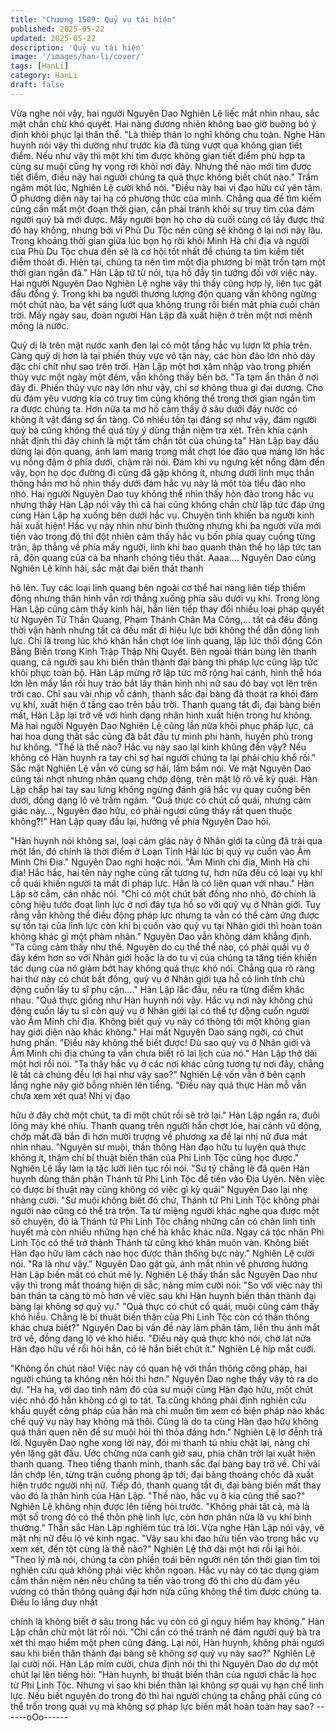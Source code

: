 ```yaml
---
title: "Chương 1509: Quỷ vụ tái hiện"
published: 2025-05-22
updated: 2025-05-22
description: 'Quỷ vụ tái hiện'
image: '/images/han-li/cover/'
tags: [HanLi]
category: HanLi
draft: false
---
```


Vừa nghe nói vậy, hai người Nguyên Dao Nghiên Lệ liếc mắt nhìn
nhau, sắc mặt chần chừ khó quyết.
Hai nàng đương nhiên không bao giờ buông bỏ ý định khôi phục
lại thân thể.
"Là thiếp thân lo nghĩ không chu toàn. Nghe Hàn huynh nói vậy thì
dường như trước kia đã từng vượt qua không gian tiết điểm. Nếu
như vậy thì một khi tìm được không gian tiết điểm phù hợp ta
cùng sư muội cũng hy vọng rời khỏi nơi đây. Nhưng thế nào mới
tìm được tiết điểm, điều này hai người chúng ta quả thực không
biết chút nào." Trầm ngâm một lúc, Nghiên Lệ cười khổ nói.
"Điều này hai vị đạo hữu cứ yên tâm. Ở phương diện này tại hạ có
phương thức của mình. Chẳng qua để tìm kiếm cũng cần mất một
đoạn thời gian, cần phải tránh khỏi sự truy tìm của đám người quỷ
bà mới được. Mấy người bọn họ cho dù cuối cùng có lấy được thứ
đó hay không, nhưng bởi vì Phù Du Tộc nên cũng sẽ không ở lại
nơi này lâu. Trong khoảng thời gian giữa lúc bọn họ rời khỏi Minh
Hà chi địa và người của Phù Du Tộc chưa đến sẽ là cơ hội tốt
nhất để chúng ta tìm kiếm tiết điểm thoát đi. Hiện tại, chúng ta
nên tìm một địa phương bí mật trốn tạm một thời gian ngắn đã."
Hàn Lập từ từ nói, tựa hồ đầy tin tưởng đối với việc này.
Hai người Nguyên Dao Nghiên Lệ nghe vậy thì thấy cũng hợp lý,
liên tục gật đầu đồng ý.
Trong khi ba người thương lượng độn quang vẫn không ngừng
một chút nào, ba vệt sáng lướt qua không trung rồi biến mất phía
cuối chân trời.
Mấy ngày sau, đoàn người Hàn Lập đã xuất hiện ở trên một nơi
mênh mông là nước.

Quỷ dị là trên mặt nước xanh đen lại có một tầng hắc vụ lượn lờ
phía trên.
Càng quỷ dị hơn là tại phiến thủy vực vô tận này, các hòn đảo lớn
nhỏ dày đặc chi chít như sao trên trời.
Hàn Lập một hơi xâm nhập vào trong phiến thủy vực một ngày
một đêm, vẫn không thấy bến bờ.
"Ta tạm ẩn thân ở nơi đây đi. Phiến thủy vực này lớn như vậy, chỉ
sợ không thua gì đại dương. Cho dù đám yêu vương kia có truy
tìm cũng không thể trong thời gian ngắn tìm ra được chúng ta.
Hơn nữa ta mơ hồ cảm thấy ở sâu dưới đáy nước có không ít vật
đáng sợ ẩn tàng. Có nhiều tồn tại đáng sợ như vậy, đám người
quỷ bà cũng không thể quá tùy ý dùng thần niệm tra xét. Trên
khía cạnh nhất định thì đây chính là một tấm chắn tốt của chúng
ta" Hàn Lập bay đầu dừng lại độn quang, ánh lam mang trong mắt
chợt lóe đảo qua mảng lớn hắc vụ nồng đậm ở phía dưới, chậm
rãi nói.
Đám khí vụ ngưng kết nồng đậm đến vậy, bọn họ dọc đường đi
cũng đã gặp không ít, nhưng dưới linh mục thần thông hắn mơ hồ
nhìn thấy dưới đám hắc vụ này là một tòa tiểu đảo nho nhỏ.
Hai người Nguyên Dao tuy không thể nhìn thấy hòn đảo trong hắc
vụ nhưng thấy Hàn Lập nói vậy thì cả hai cũng không chần chừ
lập tức đáp ứng cùng Hàn Lập hạ xuống bên dưới hắc vụ.
Chuyện tình khiến ba người kinh hãi xuất hiện!
Hắc vụ này nhìn như bình thường nhưng khi ba người vừa mới
tiến vào trong đó thì đột nhiên cảm thấy hắc vụ bốn phía quay
cuồng từng trận, ập thẳng về phía mấy người, linh khí bao quanh
thân thể họ lập tức tan rã, độn quang của cả ba nhanh chóng tiêu
thất.
Aaaa….
Nguyên Dao cùng Nghiên Lệ kinh hãi, sắc mặt đại biến thất thanh

hô lên. Tuy các loại linh quang bên ngoài cơ thể hai nàng liên tiếp
thiểm động nhưng thân hình vẫn rơi thẳng xuống phía sâu dưới
vụ khí.
Trong lòng Hàn Lập cũng cảm thấy kinh hãi, hắn liên tiếp thay đổi
nhiều loại pháp quyết từ Nguyên Từ Thần Quang, Phạm Thánh
Chân Ma Công,… tất cả đều đồng thời vận hành nhưng tất cả
đều mất đi hiệu lực bởi không thể dẫn động linh lực. Chỉ là trong
lúc khó khăn hắn chợt lóe linh quang, lập lức thôi động Côn Bằng
Biến trong Kinh Trập Thập Nhị Quyết. Bên ngoài thân bùng lên
thanh quang, cả người sau khi biến thân thành đại bàng thì pháp
lực cũng lập tức khôi phục toàn bộ.
Hàn Lập mừng rỡ lập tức mở rộng hai cánh, hình thể hóa lớn lên
mấy lần rồi huy trảo bắt lấy thân hình nhị nữ sau đó bay vọt lên
trên trời cao.
Chỉ sau vài nhịp vỗ cánh, thanh sắc đại bàng đã thoát ra khỏi đám
vụ khí, xuất hiện ở tầng cao trên bầu trời.
Thanh quang tắt đi, đại bàng biến mất, Hàn Lập lại trở về với hình
dạng nhân hình xuất hiện trong hư không. Mà hai người Nguyên
Dao Nghiên Lệ cũng lần nữa khôi phục pháp lực, cả hai hoa dung
thất sắc cũng đã bắt đầu tự mình phi hành, huyền phù trong hư
không.
"Thế là thế nào? Hắc vụ này sao lại kinh khủng đến vậy? Nếu
không có Hàn huynh ra tay chỉ sợ hai người chúng ta lại phải chịu
khổ rồi." Sắc mặt Nghiên Lệ vẫn vô cùng sợ hãi, lẩm bẩm nói.
Vẻ mặt Nguyên Dao cũng tái nhợt nhưng nhãn quang chớp động,
trên mặt lộ rõ vẻ kỳ quái.
Hàn Lập chắp hai tay sau lưng không ngừng đánh giá hắc vụ
quay cuồng bên dưới, đồng dạng lộ vẻ trầm ngâm.
"Quả thực có chút cổ quái, nhưng cảm giác này…, Nguyên đạo
hữu, có phải ngươi cũng thấy rất quen thuộc không?!" Hàn Lập
quay đầu lại, hướng về phía Nguyên Dao hỏi.

"Hàn huynh nói không sai, loại cảm giác này ở Nhân giới ta cũng
đã trải qua một lần, đó chính là thời điểm ở Loạn Tinh Hải lúc bị
quỷ vụ cuốn vào Âm Minh Chi Địa." Nguyên Dao nghi hoặc nói.
"Âm Minh chi địa, Minh Hà chi địa! Hắc hắc, hai tên này nghe
cũng rất tương tự, hơn nữa đều có loại vụ khí cổ quái khiến người
ta mất đi pháp lực. Hẳn là có liên quan với nhau." Hàn Lập sờ
cằm, cân nhắc nói.
"Chỉ có một chút bất đồng nho nhỏ, đó chính là công hiệu tước
đoạt linh lực ở nơi đây tựa hồ so với quỷ vụ ở Nhân giới. Tuy rằng
vẫn không thể điều động pháp lực nhưng ta vẫn có thể cảm ứng
được sự tồn tại của linh lực còn khi bị cuốn vào quỷ vụ tại Nhân
giới thì hoàn toàn không khác gì một phàm nhân." Nguyên Dao
vẫn không dám khẳng định.
"Ta cũng cảm thấy như thế. Nguyên do cụ thể thế nào, có phải
quái vụ ở đây kém hơn so với Nhân giới hoặc là do tu vị của
chúng ta tăng tiến khiến tác dụng của nó giảm bớt hay không quả
thực khó nói. Chẳng qua rõ ràng hai thứ này có chút bất đồng,
quỷ vụ ở Nhân giới tựa hồ có linh tính chủ động cuốn lấy tu sĩ phụ
cận…." Hàn Lập lắc đầu, nêu ra từng điểm khác nhau.
"Quả thực giống như Hàn huynh nói vậy. Hắc vụ nơi này không
chủ động cuốn lấy tu sĩ còn quỷ vụ ở Nhân giới lại có thể tự động
cuốn người vào Âm Minh chi địa. Không biết quỷ vụ này có thông
tới một không gian hay giới diện nào khác không." Hai mắt
Nguyên Dao sáng ngời, có chút hưng phấn.
"Điều này không thể biết được! Dù sao quỷ vụ ở Nhân giới và Âm
Minh chi địa chúng ta vẫn chưa biết rõ lai lịch của nó." Hàn Lập
thở dài một hơi rồi nói.
"Ta thấy hắc vụ ở các nơi khác cũng tương tự nơi đây, chẳng lẽ tất
cả chúng đều lợi hại như vậy sao?"
Nghiên Lệ vốn vẫn ở bên cạnh lắng nghe nãy giờ bỗng nhiên lên
tiếng.
"Điều này quả thực Hàn mỗ vẫn chưa xem xét qua! Nhị vị đạo

hữu ở đây chờ một chút, ta đi một chút rồi sẽ trở lại." Hàn Lập
ngẩn ra, đuôi lông mày khé nhíu.
Thanh quang trên người hắn chợt lóe, hai cánh vũ động, chớp
mắt đã bắn đi hơn mười trượng về phương xa để lại nhị nữ đưa
mắt nhìn nhau.
"Nguyên sư muội, thần thông Hàn đạo hữu tu luyện quả thực
không ít, thậm chí bí thuật biến thân của Phi Linh Tộc cũng học
được." Nghiên Lệ lấy làm lạ tặc lưỡi liên tục rồi nói.
"Sư tỷ chẳng lẽ đã quên Hàn huynh dùng thân phận Thánh tử Phi
Linh Tộc để tiến vào Địa Uyên. Nên việc có được bí thuật này
cũng không có việc gì kỳ quái" Nguyên Dao lại nhẹ nhàng cười.
"Sư muội không biết đó chứ, Thánh tử Phi Linh Tộc không phải
người nào cũng có thể trà trộn. Ta từ miệng người khác nghe qua
được một số chuyện, đó là Thánh tử Phi Linh Tộc chẳng những
cần có chân linh tinh huyết mà còn nhiều những hạn chế hà khắc
khác nữa. Ngay cả tộc nhân Phi Linh Tộc có thể trở thành Thánh
tử cũng khó khăn muôn vàn. Không biết Hàn đạo hữu làm cách
nào học được thần thông bực này." Nghiên Lệ cười nói.
"Ra là như vậy." Nguyên Dao gật gù, ánh mắt nhìn về phương
hướng Hàn Lập biến mất có chút mê ly.
Nghiên Lệ thấy thần sắc Nguyên Dao như vậy thì trong mắt
thoáng hiện dị sắc, nàng mỉm cười nói:
"So với việc này thì bản thân ta càng tò mò hơn về việc sau khi
Hàn huynh biến thân thành đại bàng lại không sợ quỷ vụ."
"Quả thực có chút cổ quái, muội cũng cảm thấy khó hiểu. Chẳng
lẽ bí thuật biến thân của Phi Linh Tộc còn có thần thông khác
chưa biết?" Nguyên Dao bị vấn đề này làm phân tâm, liền thu ánh
mắt trở về, đồng dạng lộ vẻ khó hiểu.
"Điều này quả thực khó nói, chờ lát nữa Hàn đạo hữu về rồi hỏi
hắn, có lẽ hắn biết chút ít." Nghiên Lệ híp mắt cười.

"Không ổn chút nào! Việc này có quan hệ với thần thông công
pháp, hai người chúng ta không nên hỏi thì hơn." Nguyên Dao
nghe thấy vậy tỏ ra do dự.
"Ha ha, với dao tình năm đó của sư muội cùng Hàn đạo hữu, một
chút việc nhỏ đó hẳn không có gì to tát. Ta cũng không phải định
nghiên cứu khẩu quyết công pháp của hắn mà chỉ muốn tìm xem
có biện pháp nào khắc chế quỷ vụ này hay không mà thôi. Cũng
là do ta cùng Hàn đạo hữu không quá thân quen nên để sư muội
hỏi thì thỏa đáng hơn." Nghiên Lệ lơ đễnh trả lời.
Nguyên Dao nghe xong lời này, đôi mi thanh tú nhíu chặt lại, nàng
chỉ yên lặng gật đầu.
Ước chừng nửa canh giờ sau, phía chân trời lại xuất hiện thanh
quang. Theo tiếng thanh minh, thanh sắc đại bàng bay trở về.
Chỉ vài lần chớp lên, từng trận cuồng phong ập tới; đại bàng
thoáng chốc đã xuất hiện trước người nhị nữ. Tiếp đó, thanh
quang tắt đi, đại bàng biến mất thay vào đó là thân hình của Hàn
Lập.
"Thế nào, hắc vụ ở kia cũng thế sao?" Nghiên Lệ không nhịn
được lên tiếng hỏi trước.
"Không phải tất cả, mà là một số trong đó có thể thôn phệ linh lực,
còn hơn phân nửa là vụ khí bình thường."
Thần sắc Hàn Lập nghiêm túc trả lời.
Vừa nghe Hàn Lập nói vậy, vẻ mặt nhị nữ đều lộ vẻ kinh ngạc.
"Vậy sau khi đạo hữu tiến vào trong hắc vụ xem xét, đến tột cùng
là thế nào?" Nghiên Lệ thở dài một hơi rồi lại hỏi.
"Theo lý mà nói, chúng ta còn phiền toái bên người nên tốn thời
gian tìm tòi nghiên cứu quả không phải việc khôn ngoan. Hắc vụ
này có tác dụng giam cầm thần niệm nên nếu chúng ta tiến vào
trong đó thì cho dù đám yêu vương có thần thông quảng đại hơn
nữa cũng không thể tìm được chúng ta. Điều lo lắng duy nhất

chính là không biết ở sâu trong hắc vụ còn có gì nguy hiểm hay
không." Hàn Lập chần chừ một lát rồi nói.
"Chỉ cần có thể tránh né đám người quỷ bà tra xét thì mạo hiểm
một phen cũng đáng. Lại nói, Hàn huynh, không phải ngươi sau
khi biến thân thành đại bàng sẽ không sợ quỷ vụ này sao?"
Nghiên Lệ lại cười nói.
Hàn Lập mỉm cười, chưa định nói thì thì Nguyên Dao do dự một
chút lại lên tiếng hỏi:
"Hàn huynh, bí thuật biến thân của ngươi chắc là học từ Phi Linh
Tộc. Nhưng vì sao khi biến thân lại không sợ quái vụ hạn chế linh
lực. Nếu biết nguyên do trong đó thì hai người chúng ta chẳng
phải cũng có thể trốn trong quái vụ mà không sợ pháp lực biến
mất hoàn toàn hay sao?
------oOo------
